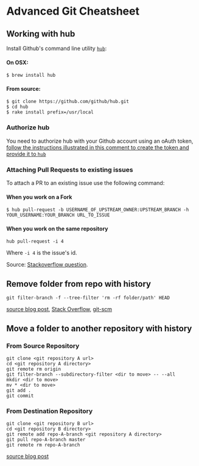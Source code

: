 # Advanced Git Cheatsheet

## Working with hub

Install Github's command line utility [`hub`][hub]:

#### On OSX:

```shell
$ brew install hub
```

#### From source:

```shell
$ git clone https://github.com/github/hub.git
$ cd hub
$ rake install prefix=/usr/local
```

### Authorize hub

You need to authorize hub with your Github account using an oAuth token, [follow the instructions illustrated in this comment to create the token and provide it to `hub`](https://github.com/github/hub/issues/491#issuecomment-35631300)

### Attaching Pull Requests to existing issues

To attach a PR to an existing issue use the following command:

#### When you work on a Fork

```shell
$ hub pull-request -b USERNAME_OF_UPSTREAM_OWNER:UPSTREAM_BRANCH -h YOUR_USERNAME:YOUR_BRANCH URL_TO_ISSUE
```

#### When you work on the same repository

```shell
hub pull-request -i 4
```

Where `-i 4` is the issue's id.

Source: [Stackoverflow question](http://stackoverflow.com/questions/4528869/how-do-you-attach-a-new-pull-request-to-an-existing-issue-on-github).


## Remove folder from repo with history

```shell
git filter-branch -f --tree-filter 'rm -rf folder/path' HEAD
```

[source blog post](http://dalibornasevic.com/posts/2-permanently-remove-files-and-folders-from-a-git-repository), [Stack Overflow](http://stackoverflow.com/questions/10067848/remove-folder-and-its-contents-from-git-githubs-history), [git-scm](http://git-scm.com/book/en/Git-Internals-Maintenance-and-Data-Recovery)

## Move a folder to another repository with history

### From Source Repository

```shell
git clone <git repository A url>
cd <git repository A directory>
git remote rm origin
git filter-branch --subdirectory-filter <dir to move> -- --all
mkdir <dir to move>
mv * <dir to move>
git add .
git commit
```

### From Destination Repository

```shell
git clone <git repository B url>
cd <git repository B directory>
git remote add repo-A-branch <git repository A directory>
git pull repo-A-branch master
git remote rm repo-A-branch
```

[source blog post](http://gbayer.com/development/moving-files-from-one-git-repository-to-another-preserving-history/)

[Github Flow]: http://scottchacon.com/2011/08/31/github-flow.html
[hub]: http://hub.github.com/
